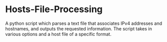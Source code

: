 # Hosts-File-Processing
A python script which parses a text file that associates IPv4 addresses and hostnames, and outputs the requested information. The script takes in various options and a host file of a specific format.
